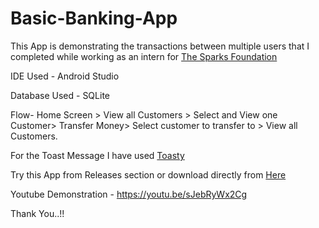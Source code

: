 # Basic-Banking-App
This App is demonstrating the transactions between multiple users that I completed while working as an intern for [The Sparks Foundation](https://www.thesparksfoundationsingapore.org/)

IDE Used - Android Studio

Database Used - SQLite

Flow- Home Screen > View all Customers > Select and View one Customer> Transfer Money> Select customer to transfer to > View all Customers.

For the Toast Message I have used [Toasty](https://github.com/GrenderG/Toasty)

Try this App from Releases section or download directly from [Here](https://github.com/heysoumyadeep/Basic-Banking-App/releases/download/v1.0/Basic-Banking-App.apk)

Youtube Demonstration - https://youtu.be/sJebRyWx2Cg

Thank You..!!
